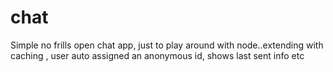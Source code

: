 # chat
Simple no frills open chat app, just to play around with node..extending with caching , user auto assigned an anonymous id, shows last sent info etc
